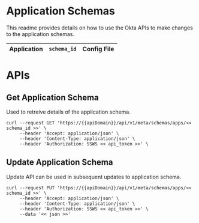 # Application Schemas
This readme provides details on how to use the Okta APIs to make changes to the application schemas.

| Application | `schema_id` | Config File |
| :---        |:---    |:---         |

# APIs
## Get Application Schema
Used to retreive details of the application schema.

```
curl --request GET 'https://{{apiDomain}}/api/v1/meta/schemas/apps/<< schema_id >>' \
     --header 'Accept: application/json' \
     --header 'Content-Type: application/json' \
	 --header 'Authorization: SSWS << api_token >>' \
```

## Update Application Schema
Update API can be used in subsequent updates to application schema.

```
curl --request PUT 'https://{{apiDomain}}/api/v1/meta/schemas/apps/<< schema_id >>' \
     --header 'Accept: application/json' \
     --header 'Content-Type: application/json' \
	 --header 'Authorization: SSWS << api_token >>' \
 	 --data '<< json >>'
```

